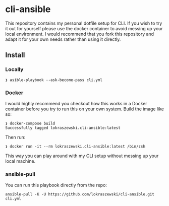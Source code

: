 # cli-ansible
This repository contains my personal dotfile setup for CLI. If you wish to try it out for yourself please use the docker container to avoid messing up your local environment. I would recommend that you fork this repository and adapt it for your own needs rather than using it directly.
## Install
### Locally
```
❯ asible-playbook --ask-become-pass cli.yml
```
### Docker
I would highly recommend you checkout how this works in a Docker container before you try to run this on your own system.
Build the image like so:
```
❯ docker-compose build
Successfully tagged lokraszewski.cli-ansible:latest
```

Then run:
```
❯ docker run -it --rm lokraszewski.cli-ansible:latest /bin/zsh
```
This way you can play around with my CLI setup without messing up your local machine.

### ansible-pull
You can run this playbook directly from the repo:
```
ansible-pull -K -U https://github.com/lokraszewski/cli-ansible.git cli.yml
```
